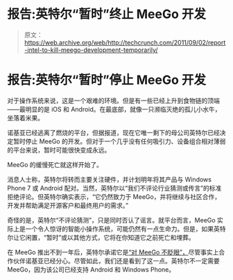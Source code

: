 # 报告:英特尔“暂时”终止 MeeGo 开发

> 原文：<https://web.archive.org/web/http://techcrunch.com/2011/09/02/report-intel-to-kill-meego-development-temporarily/>

# 报告:英特尔“暂时”停止 MeeGo 开发

对于操作系统来说，这是一个艰难的环境。但是有一些已经上升到食物链的顶端——最明显的是 iOS 和 Android。在最底部，就像一只濒临灭绝的孤儿小水牛，坐落着米果。

诺基亚已经逃离了燃烧的平台，但据报道，现在它唯一剩下的母公司英特尔已经决定暂时停止 MeeGo 的开发。但对于一个几乎没有任何吸引力、设备组合相对薄弱的平台来说，暂时可能很快变成永远。

MeeGo 的缓慢死亡就这样开始了。

消息人士称，英特尔将转而主要关注硬件，并计划明年将其产品与 Windows Phone 7 或 Android 配对。当然，英特尔以“我们不评论行业猜测或传言”的标准拒绝评论。但英特尔确实表示，“它仍然致力于 MeeGo，并将继续与社区合作，开发并帮助满足开源客户和最终用户的需求。”

奇怪的是，英特尔“不评论猜测”，只是同时否认了谣言。就平台而言，MeeGo 实际上是一个令人惊讶的智能小操作系统，可能仍然有一点生命力。但是，如果英特尔让它闲置，“暂时”或以其他方式，它将在你知道它之前死亡和埋葬。

在 MeeGo 推出不到一年后，英特尔承诺它是[“对 MeeGo 不眨眼”，](https://web.archive.org/web/20230205031422/http://venturebeat.com/2011/02/11/intel-meego/)尽管事实上合作伙伴诺基亚已经分心。尽管如此，我们还是看到了这一点。英特尔不一定需要 MeeGo，因为该公司已经支持 Android 和 Windows Phone。